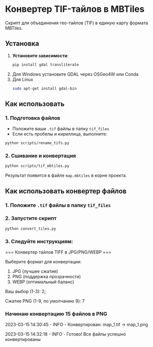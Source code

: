# Конвертер TIF-тайлов в MBTiles

Скрипт для объединения гео-тайлов (TIF) в единую карту формата MBTiles.


## Установка
1. **Установите зависимости**:
   ```bash
   pip install gdal transliterate
2. Для Windows установите GDAL через OSGeo4W или Conda
3. Для Linux
    ```bash
    sudo apt-get install gdal-bin

## Как использовать

### 1. Подготовка файлов
- Положите ваши ```.tif``` файлы в папку ```tif_files```
- Если есть пробелы и кириллица, выполните:
```bash
python scripts/rename_tifs.py
```

### 2. Сшивание и конвертация
```bash
python scripts/tif_mbtiles.py
```

Результат появится в файле ```map.mbtiles``` в корне проекта.

## Как использовать конвертер файлов

### 1. Положите ```.tif``` файлы в папку ```tif_files```

### 2. Запустите скрипт 
```bash
python convert_tiles.py
```

### 3. Следуйте инструкциям:
=== Конвертер тайлов TIFF в JPG/PNG/WEBP ===

Выберите формат для конвертации:
1. JPG (лучшее сжатие)
2. PNG (поддержка прозрачности)
3. WEBP (оптимальный баланс)

Ваш выбор (1-3): 2;

Сжатие PNG (1-9, по умолчанию 9): 7

### Начинаю конвертацию 15 файлов в PNG

2023-03-15 14:30:45 - INFO - Конвертирован: map_1.tif → map_1.png

2023-03-15 14:32:18 - INFO - Готово! Все файлы успешно конвертированы